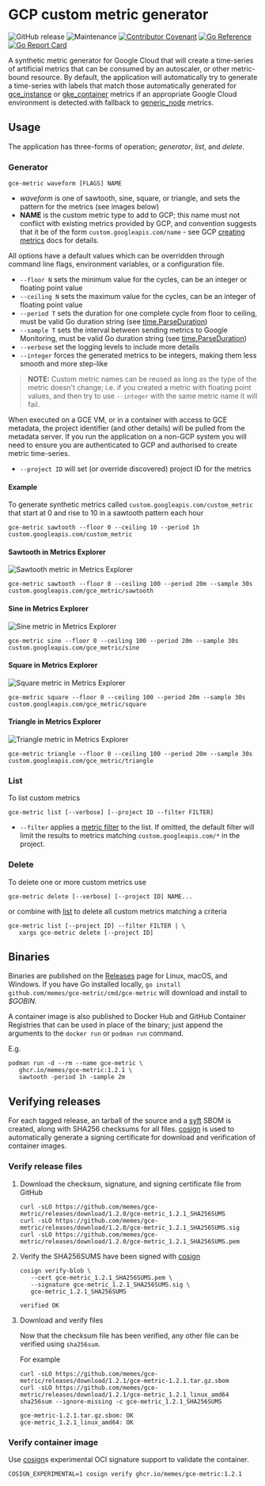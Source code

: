 # GCP custom metric generator

![GitHub release](https://img.shields.io/github/v/release/memes/gce-metric?sort=semver)
![Maintenance](https://img.shields.io/maintenance/yes/2023)
[![Contributor Covenant](https://img.shields.io/badge/Contributor%20Covenant-2.1-4baaaa.svg)](CODE_OF_CONDUCT.md)
[![Go Reference](https://pkg.go.dev/badge/github.com/memes/gce-metric.svg)](https://pkg.go.dev/github.com/memes/gce-metric)
[![Go Report Card](https://goreportcard.com/badge/github.com/memes/gce-metric)](https://goreportcard.com/report/github.com/memes/gce-metric)

A synthetic metric generator for Google Cloud that will create a time-series of
artificial metrics that can be consumed by an autoscaler, or other metric-bound
resource. By default, the application will automatically try to generate a time-series
with labels that match those automatically generated for [gce_instance] or
[gke_container] metrics if an appropriate Google Cloud environment is detected.with fallback to
[generic_node] metrics.

## Usage

The application has three-forms of operation; *generator*, *list*, and *delete*.

### Generator

<!-- spell-checker: disable -->
```shell
gce-metric waveform [FLAGS] NAME
```
<!-- spell-checker: enable -->

- *waveform* is one of sawtooth, sine, square, or triangle, and sets the pattern
  for the metrics (see images below)
- **NAME** is the custom metric type to add to GCP; this name must not conflict
  with existing metrics provided by GCP, and convention suggests that it be of
  the form `custom.googleapis.com/name` - see GCP [creating metrics] docs for
  details.

All options have a default values which can be overridden through command line
flags, environment variables, or a configuration file.

- `--floor N` sets the minimum value for the cycles, can be an integer or floating
  point value
- `--ceiling N` sets the maximum value for the cycles, can be an integer of
  floating point value
- `--period T` sets the duration for one complete cycle from floor to ceiling,
  must be valid Go duration string (see [time.ParseDuration])
- `--sample T` sets the interval between sending metrics to Google Monitoring,
  must be valid Go duration string (see [time.ParseDuration])
- `--verbose` set the logging levels to include more details
- `--integer` forces the generated metrics to be integers, making them less smooth
  and more step-like

> **NOTE:** Custom metric names can be reused as long as the type of the metric
> doesn't change; i.e. if you created a metric with floating point values, and
> then try to use `--integer` with the same metric name it will fail.

When executed on a GCE VM, or in a container with access to GCE metadata, the
project identifier (and other details) will be pulled from the metadata server.
If you run the application on a non-GCP system you will need to ensure you are
authenticated to GCP and authorised to create metric time-series.

- `--project ID` will set (or override discovered) project ID for the metrics
<!-- TODO @memes This functionality is missing
- `--metric-labels key1=value1,key2=value2` and `--resource-labels key1=value1,key2=value2`
  can be used to populate the metric and resource labels assigned to the time
  series, respectively.
-->

#### Example

To generate synthetic metrics called `custom.googleapis.com/custom_metric` that
start at 0 and rise to 10 in a sawtooth pattern each hour

<!-- spell-checker: disable -->
```shell
gce-metric sawtooth --floor 0 --ceiling 10 --period 1h custom.googleapis.com/custom_metric
```
<!-- spell-checker: enable -->

#### Sawtooth in Metrics Explorer

![Sawtooth metric in Metrics Explorer](images/sawtooth.png)

<!-- spell-checker: disable -->
```shell
gce-metric sawtooth --floor 0 --ceiling 100 --period 20m --sample 30s custom.googleapis.com/gce_metric/sawtooth
```
<!-- spell-checker: enable -->

#### Sine in Metrics Explorer

![Sine metric in Metrics Explorer](images/sine.png)

<!-- spell-checker: disable -->
```shell
gce-metric sine --floor 0 --ceiling 100 --period 20m --sample 30s custom.googleapis.com/gce_metric/sine
```
<!-- spell-checker: enable -->

#### Square in Metrics Explorer

![Square metric in Metrics Explorer](images/square.png)

<!-- spell-checker: disable -->
```shell
gce-metric square --floor 0 --ceiling 100 --period 20m --sample 30s custom.googleapis.com/gce_metric/square
```
<!-- spell-checker: enable -->

#### Triangle in Metrics Explorer

![Triangle metric in Metrics Explorer](images/triangle.png)

<!-- spell-checker: disable -->
```shell
gce-metric triangle --floor 0 --ceiling 100 --period 20m --sample 30s custom.googleapis.com/gce_metric/triangle
```
<!-- spell-checker: enable -->

### List

To list custom metrics

<!-- spell-checker: disable -->
```shell
gce-metric list [--verbose] [--project ID --filter FILTER]
```
<!-- spell-checker: enable -->

- `--filter` applies a [metric filter] to the list. If omitted, the default filter
  will limit the results to metrics matching `custom.googleapis.com/*` in the
  project.

### Delete

To delete one or more custom metrics use

<!-- spell-checker: disable -->
```shell
gce-metric delete [--verbose] [--project ID] NAME...
```
<!-- spell-checker: enable -->

or combine with [list](#list) to delete all custom metrics matching a criteria

<!-- spell-checker: disable -->
```shell
gce-metric list [--project ID] --filter FILTER | \
   xargs gce-metric delete [--project ID]
```
<!-- spell-checker: enable -->

## Binaries

Binaries are published on the [Releases] page for Linux, macOS, and Windows. If
you have Go installed locally, `go install github.com/memes/gce-metric/cmd/gce-metric`
will download and install to *$GOBIN*.

A container image is also published to Docker Hub and GitHub Container Registries
that can be used in place of the binary; just append the arguments to the
`docker run` or `podman run` command.

E.g.

<!-- spell-checker: disable -->
```shell
podman run -d --rm --name gce-metric \
   ghcr.io/memes/gce-metric:1.2.1 \
   sawtooth -period 1h -sample 2m
```
<!-- spell-checker: enable -->

## Verifying releases

For each tagged release, an tarball of the source and a [syft] SBOM is created,
along with SHA256 checksums for all files. [cosign] is used to automatically generate
a signing certificate for download and verification of container images.

### Verify release files

1. Download the checksum, signature, and signing certificate file from GitHub

   <!-- spell-checker: disable -->
   ```shell
   curl -sLO https://github.com/memes/gce-metric/releases/download/1.2.0/gce-metric_1.2.1_SHA256SUMS
   curl -sLO https://github.com/memes/gce-metric/releases/download/1.2.0/gce-metric_1.2.1_SHA256SUMS.sig
   curl -sLO https://github.com/memes/gce-metric/releases/download/1.2.0/gce-metric_1.2.1_SHA256SUMS.pem
   ```
   <!-- spell-checker: enable -->

2. Verify the SHA256SUMS have been signed with [cosign]

   <!-- spell-checker: disable -->
   ```shell
   cosign verify-blob \
      --cert gce-metric_1.2.1_SHA256SUMS.pem \
      --signature gce-metric_1.2.1_SHA256SUMS.sig \
      gce-metric_1.2.1_SHA256SUMS
   ```

   ```text
   verified OK
   ```
   <!-- spell-checker: enable -->

3. Download and verify files

   Now that the checksum file has been verified, any other file can be verified
   using `sha256sum`.

   For example

   <!-- spell-checker: disable -->
   ```shell
   curl -sLO https://github.com/memes/gce-metric/releases/download/1.2.1/gce-metric-1.2.1.tar.gz.sbom
   curl -sLO https://github.com/memes/gce-metric/releases/download/1.2.1/gce-metric_1.2.1_linux_amd64
   sha256sum --ignore-missing -c gce-metric_1.2.1_SHA256SUMS
   ```

   ```text
   gce-metric-1.2.1.tar.gz.sbom: OK
   gce-metric_1.2.1_linux_amd64: OK
   ```
   <!-- spell-checker: enable -->

### Verify container image

Use [cosign]s experimental OCI signature support to validate the container.

<!-- spell-checker: disable -->
```shell
COSIGN_EXPERIMENTAL=1 cosign verify ghcr.io/memes/gce-metric:1.2.1
```
<!-- spell-checker: enable -->

[gce_instance]: https://cloud.google.com/monitoring/api/resources#tag_gce_instance
[gke_container]: https://cloud.google.com/monitoring/api/resources#tag_gke_container
[generic_node]: https://cloud.google.com/monitoring/api/resources#tag_generic_node
[creating metrics]: https://cloud.google.com/monitoring/custom-metrics/creating-metrics#custom_metric_names
[time.ParseDuration]: https://golang.org/pkg/time/#ParseDuration
[Releases]: https://github.com/memes/gce-metric/releases
[cosign]: https://github.com/SigStore/cosign
[syft]: https://github.com/anchore/syft
[metric filter]: https://cloud.google.com/monitoring/api/v3/filters#filter_syntax
